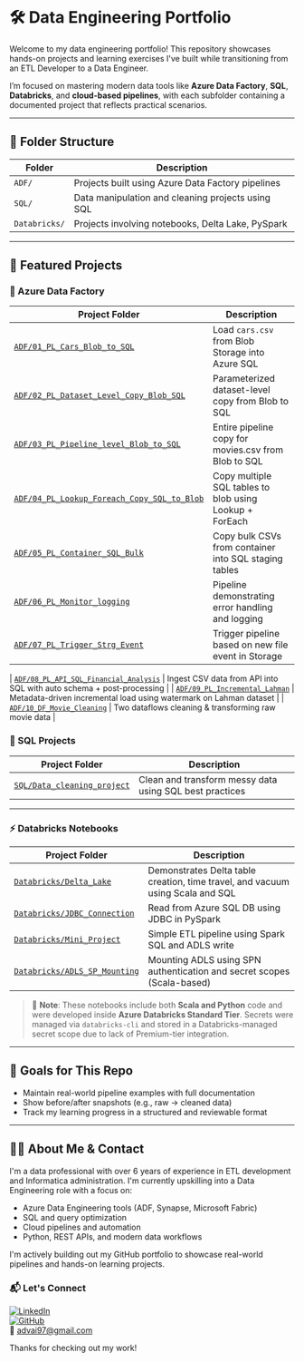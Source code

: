 
# 🛠️ Data Engineering Portfolio

Welcome to my data engineering portfolio! This repository showcases hands-on projects and learning exercises I've built while transitioning from an ETL Developer to a Data Engineer.

I’m focused on mastering modern data tools like **Azure Data Factory**, **SQL**, **Databricks**, and **cloud-based pipelines**, with each subfolder containing a documented project that reflects practical scenarios.

---

## 📁 Folder Structure

| Folder        | Description                                                      |
|---------------|------------------------------------------------------------------|
| `ADF/`        | Projects built using Azure Data Factory pipelines                |
| `SQL/`        | Data manipulation and cleaning projects using SQL                |
| `Databricks/` | Projects involving notebooks, Delta Lake, PySpark  |

---

## 🚀 Featured Projects

### 🔷 Azure Data Factory

| Project Folder                                                        | Description                                            |
|------------------------------------------------------------------------|--------------------------------------------------------|
| [`ADF/01_PL_Cars_Blob_to_SQL`](./ADF/01_PL_Cars_Blob_to_SQL)           | Load `cars.csv` from Blob Storage into Azure SQL       |
| [`ADF/02_PL_Dataset_Level_Copy_Blob_SQL`](./ADF/02_PL_Dataset_Level_Copy_Blob_SQL) | Parameterized dataset-level copy from Blob to SQL     |
| [`ADF/03_PL_Pipeline_level_Blob_to_SQL`](./ADF/03_PL_Pipeline_level_Blob_to_SQL) | Entire pipeline copy for movies.csv from Blob to SQL  |
| [`ADF/04_PL_Lookup_Foreach_Copy_SQL_to_Blob`](./ADF/04_PL_Lookup_Foreach_Copy_SQL_to_Blob) | Copy multiple SQL tables to blob using Lookup + ForEach |
| [`ADF/05_PL_Container_SQL_Bulk`](./ADF/05_PL_Container_SQL_Bulk)       | Copy bulk CSVs from container into SQL staging tables |
| [`ADF/06_PL_Monitor_logging`](./ADF/06_PL_Monitor_logging)             | Pipeline demonstrating error handling and logging      |
| [`ADF/07_PL_Trigger_Strg_Event`](./ADF/07_PL_Trigger_Strg_Event)       | Trigger pipeline based on new file event in Storage    |

| [`ADF/08_PL_API_SQL_Financial_Analysis`](./ADF/08_PL_API_SQL_Financial_Analysis) | Ingest CSV data from API into SQL with auto schema + post-processing |
| [`ADF/09_PL_Incremental_Lahman`](./ADF/09_PL_Incremental_Lahman)                 | Metadata-driven incremental load using watermark on Lahman dataset   |
| [`ADF/10_DF_Movie_Cleaning`](./ADF/10_DF_Movie_Cleaning)                         | Two dataflows cleaning & transforming raw movie data                 |


### 🧮 SQL Projects

| Project Folder                             | Description                              |
|--------------------------------------------|------------------------------------------|
| [`SQL/Data_cleaning_project`](./SQL/Data_cleaning_project) | Clean and transform messy data using SQL best practices |

---
### ⚡ Databricks Notebooks

| Project Folder                                   | Description                                                                 |
|--------------------------------------------------|-----------------------------------------------------------------------------|
| [`Databricks/Delta_Lake`](./Databricks/Delta_Lake)             | Demonstrates Delta table creation, time travel, and vacuum using Scala and SQL |
| [`Databricks/JDBC_Connection`](./Databricks/JDBC_Connection)   | Read from Azure SQL DB using JDBC in PySpark                                |
| [`Databricks/Mini_Project`](./Databricks/Mini_Project)         | Simple ETL pipeline using Spark SQL and ADLS write                          |
| [`Databricks/ADLS_SP_Mounting`](./Databricks/ADLS_SP_Mounting) | Mounting ADLS using SPN authentication and secret scopes (Scala-based)     |

> 📌 **Note**: These notebooks include both **Scala and Python** code and were developed inside **Azure Databricks Standard Tier**. Secrets were managed via `databricks-cli` and stored in a Databricks-managed secret scope due to lack of Premium-tier integration.

---

## 📌 Goals for This Repo

- Maintain real-world pipeline examples with full documentation
- Show before/after snapshots (e.g., raw → cleaned data)
- Track my learning progress in a structured and reviewable format

---

## 🙋‍♂️ About Me & Contact

I'm a data professional with over 6 years of experience in ETL development and Informatica administration. I'm currently upskilling into a Data Engineering role with a focus on:

- Azure Data Engineering tools (ADF, Synapse, Microsoft Fabric)
- SQL and query optimization
- Cloud pipelines and automation
- Python, REST APIs, and modern data workflows

I'm actively building out my GitHub portfolio to showcase real-world pipelines and hands-on learning projects.

### 📬 Let's Connect

[![LinkedIn](https://img.shields.io/badge/LinkedIn-Connect-blue?logo=linkedin)](https://www.linkedin.com/in/advaith-koushik-s/)  
[![GitHub](https://img.shields.io/badge/GitHub-Advaith--Koushik-black?logo=github)](https://github.com/Advaith-Koushik)  
📧 [advai97@gmail.com](mailto:advai97@gmail.com)

Thanks for checking out my work!